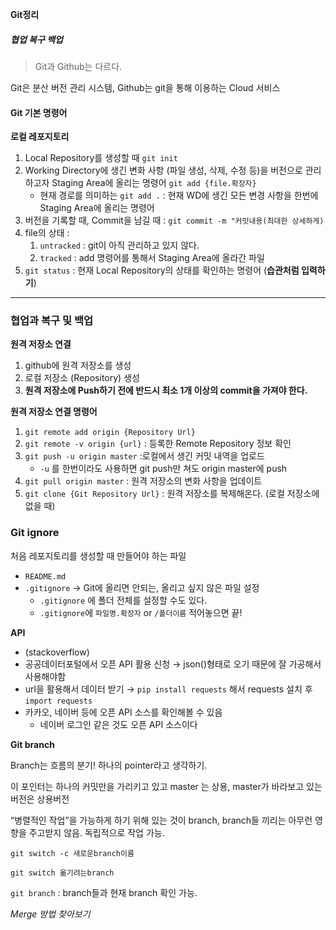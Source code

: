 **Git정리**
##### 협업 복구 백업

> Git과 Github는 다르다.

Git은 분산 버전 관리 시스템, Github는 git을 통해 이용하는 Cloud 서비스
> 

#### Git 기본 명령어

**로컬 레포지토리**

1. Local Repository를 생성할 때 `git init`
2. Working Directory에 생긴 변화 사항 (파일 생성, 삭제, 수정 등)을 버전으로 관리하고자 Staging Area에 올리는 명령어 `git add {file.확장자}`
    - 현재 경로를 의미하는 `git add .` : 현재 WD에 생긴 모든 변경 사항을 한번에 Staging Area에 올리는 명령어
3. 버전을 기록할 때, Commit을 남길 때 : `git commit -m "커밋내용(최대한 상세하게)`
4. file의 상태 :
    1. `untracked` : git이 아직 관리하고 있지 않다.
    2. `tracked` : add 명령어를 통해서 Staging Area에 올라간 파일
5. `git status` : 현재 Local Repository의 상태를 확인하는 명령어 (**습관처럼 입력하기**)
---
### 협업과 복구 및 백업

**원격 저장소 연결**

1. github에 원격 저장소를 생성
2. 로컬 저장소 (Repository) 생성
3. **원격 저장소에 Push하기 전에 반드시 최소 1개 이상의 commit을 가져야 한다.**

**원격 저장소 연결 명령어**

1. `git remote add origin {Repository Url}`
2. `git remote -v origin {url}` : 등록한 Remote Repository 정보 확인
3. `git push -u origin master` :로컬에서 생긴 커밋 내역을 업로드
    - `-u` 를 한번이라도 사용하면  git push만 쳐도 origin master에 push
4. `git pull origin master` : 원격 저장소의 변화 사항을 업데이트
5. `git clone {Git Repository Url}` : 원격 저장소를 복제해온다. (로컬 저장소에 없을 때)

### **Git ignore**

처음 레포지토리를 생성할 때 만들어야 하는 파일

- `README.md`
- `.gitignore` → Git에 올리면 안되는, 올리고 싶지 않은 파일 설정
    - `.gitignore` 에 폴더 전체를 설정할 수도 있다.
    - `.gitignore`에 `파일명.확장자` or `/폴더이름` 적어놓으면 끝!

**API**
- (stackoverflow)
- 공공데이터포털에서 오픈 API 활용 신청 → json()형태로 오기 때문에 잘 가공해서 사용해야함
- url을 활용해서 데이터 받기 → `pip install requests` 해서 requests 설치 후 `import requests`
- 카카오, 네이버 등에 오픈 API 소스를 확인해볼 수 있음
    - 네이버 로그인 같은 것도 오픈 API 소스이다

**Git branch**

Branch는 흐름의 분기! 하나의 pointer라고 생각하기.

이 포인터는 하나의 커밋만을 가리키고 있고 
master 는 상용, master가 바라보고 있는 버전은 상용버전

“병렬적인 작업”을 가능하게 하기 위해 있는 것이 branch, branch들 끼리는 아무런 영향을 주고받지 않음. 독립적으로 작업 가능.

`git switch -c 새로운branch이름` 

`git switch 옮기려는branch`

`git branch` : branch들과 현재 branch 확인 가능.

*Merge 방법 찾아보기*